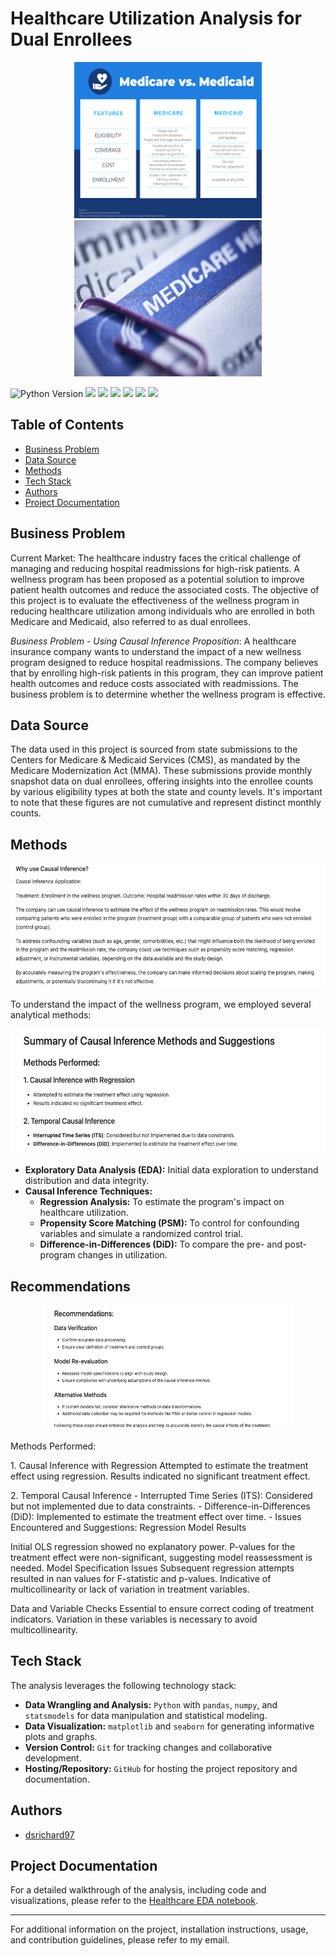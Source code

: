 # Healthcare Utilization Analysis for Dual Enrollees
<p align="center">
  <img src="images2.png" width="300" height="250" allow="autoplay">
  <img src="medi.jpeg" width="300" height="250" allow="autoplay">
</p>

<p>
  <img src="https://img.shields.io/badge/Python_Version-3.10%2B-blue" title="Python Version">
  <img src="https://img.shields.io/github/last-commit/dsrichard97/otherprojects">
  <img src="https://img.shields.io/badge/Financial Analysis-Trends-red">
  <img src="https://img.shields.io/badge/STAT-Time Series-blue">
  <img src="https://img.shields.io/badge/STAT-Causal Inference-blue">
  <img src="https://img.shields.io/badge/Python-Pandas-green">
  <a href="https://github.com/ellerbrock/open-source-badges/"><img src="https://badges.frapsoft.com/os/v1/open-source.svg?v=103"></a>

  <p>
  

## Table of Contents
- [Business Problem](#business-problem)
- [Data Source](#data-source)
- [Methods](#methods)
- [Tech Stack](#tech-stack)
- [Authors](#authors)
- [Project Documentation](#project-documentation)

## Business Problem

Current Market:
The healthcare industry faces the critical challenge of managing and reducing hospital readmissions for high-risk patients. A wellness program has been proposed as a potential solution to improve patient health outcomes and reduce the associated costs. The objective of this project is to evaluate the effectiveness of the wellness program in reducing healthcare utilization among individuals who are enrolled in both Medicare and Medicaid, also referred to as dual enrollees.

*Business Problem - Using Causal Inference Proposition*:
A healthcare insurance company wants to understand the impact of a new wellness program designed to reduce hospital readmissions. The company believes that by enrolling high-risk patients in this program, they can improve patient health outcomes and reduce costs associated with readmissions. The business problem is to determine whether the wellness program is effective.

## Data Source

The data used in this project is sourced from state submissions to the Centers for Medicare & Medicaid Services (CMS), as mandated by the Medicare Modernization Act (MMA). These submissions provide monthly snapshot data on dual enrollees, offering insights into the enrollee counts by various eligibility types at both the state and county levels. It's important to note that these figures are not cumulative and represent distinct monthly counts.


## Methods

<p align="center">
  <img src="prop1.png" width="600" height="200" allow="autoplay">
</p>


To understand the impact of the wellness program, we employed several analytical methods:
<p align="center">
  <img src="prop2.png" width="600" height="200" allow="autoplay">
</p>

- **Exploratory Data Analysis (EDA):** Initial data exploration to understand distribution and data integrity.
- **Causal Inference Techniques:** 
  - **Regression Analysis:** To estimate the program's impact on healthcare utilization.
  - **Propensity Score Matching (PSM):** To control for confounding variables and simulate a randomized control trial.
  - **Difference-in-Differences (DiD):** To compare the pre- and post-program changes in utilization.

## Recommendations
<p align="center">
  <img src="prop3.png" width="400" height="200" allow="autoplay">
</p>
Methods Performed:
 <p> 1. Causal Inference with Regression
      Attempted to estimate the treatment effect using regression.
      Results indicated no significant treatment effect.</p>
  2. Temporal Causal Inference
- Interrupted Time Series (ITS): Considered but not implemented due to data constraints.
- Difference-in-Differences (DiD): Implemented to estimate the treatment effect over time.
- Issues Encountered and Suggestions:
  Regression Model Results
  
  Initial OLS regression showed no explanatory power.
  P-values for the treatment effect were non-significant, suggesting model reassessment is needed.
  Model Specification Issues
  Subsequent regression attempts resulted in nan values for F-statistic and p-values.
  Indicative of multicollinearity or lack of variation in treatment variables.
  
Data and Variable Checks
Essential to ensure correct coding of treatment indicators.
Variation in these variables is necessary to avoid multicollinearity.

## Tech Stack

The analysis leverages the following technology stack:

- **Data Wrangling and Analysis:** `Python` with `pandas`, `numpy`, and `statsmodels` for data manipulation and statistical modeling.
- **Data Visualization:** `matplotlib` and `seaborn` for generating informative plots and graphs.
- **Version Control:** `Git` for tracking changes and collaborative development.
- **Hosting/Repository:** `GitHub` for hosting the project repository and documentation.

## Authors

- [dsrichard97](https://github.com/dsrichard97)

## Project Documentation

For a detailed walkthrough of the analysis, including code and visualizations, please refer to the [Healthcare EDA notebook](https://github.com/dsrichard97/Medicare_Dual_Enroll/blob/main/Healthcare_EDA.ipynb).

---
For additional information on the project, installation instructions, usage, and contribution guidelines, please refer to my email.
